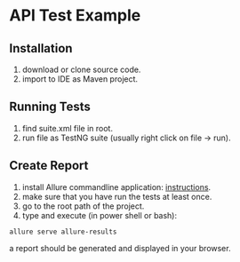 # API Test Example

## Installation
1. download or clone source code.
2. import to IDE as Maven project.

## Running Tests
1. find suite.xml file in root.
2. run file as TestNG suite (usually right click on file -> run).

## Create Report
1. install Allure commandline application: [instructions](https://docs.qameta.io/allure/#_get_started).
2. make sure that you have run the tests at least once.
2. go to the root path of the project.
3. type and execute (in power shell or bash):
```
allure serve allure-results
```

a report should be generated and displayed in your browser.
